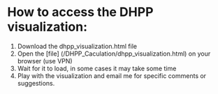 # How to access the DHPP visualization:
1. Download the dhpp_visualization.html file
2. Open the [file] (/DHPP_Caculation/dhpp_visualization.html) on your browser (use VPN)
3. Wait for it to load, in some cases it may take some time
4. Play with the visualization and email me for specific comments or suggestions. 

